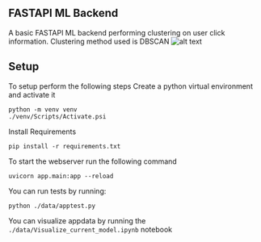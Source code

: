 <!--  -->
## FASTAPI ML Backend
A basic FASTAPI ML backend performing clustering on user click information. Clustering method used is DBSCAN
![alt text](https://github.com/AashayBhupendraDoshi/Python_FASTAPI_ML_test/blob/main/block__diagrm.png)
## Setup
To setup perform the following steps
Create a python virtual environment and activate it
```
python -m venv venv
./venv/Scripts/Activate.psi
```
Install Requirements
```
pip install -r requirements.txt
```

To start the webserver run the following command
```
uvicorn app.main:app --reload
```

You can run tests by running:
```
python ./data/apptest.py
```
You can visualize appdata by running the ```./data/Visualize_current_model.ipynb``` notebook
